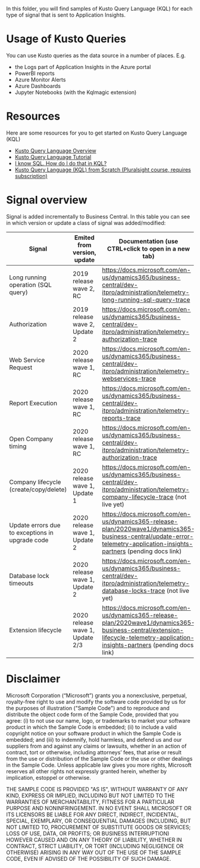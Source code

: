 In this folder, you will find samples of Kusto Query Language (KQL) for each type of signal that is sent to Application Insights.

# Usage of Kusto Queries
You can use Kusto queries as the data source in a number of places. E.g.
* the Logs part of Application Insights in the Azure portal
* PowerBI reports
* Azure Monitor Alerts
* Azure Dashboards
* Jupyter Notebooks (with the Kqlmagic extension)


# Resources 
Here are some resources for you to get started on Kusto Query Language (KQL)
* [Kusto Query Language Overview](https://docs.microsoft.com/en-us/azure/kusto/query/)
* [Kusto Query Language Tutorial](https://docs.microsoft.com/en-us/azure/kusto/query/tutorial)
* [I know SQL. How do I do that in KQL?](https://docs.microsoft.com/en-us/azure/data-explorer/kusto/query/sqlcheatsheet)
* [Kusto Query Language (KQL) from Scratch (Pluralsight course, requires subscription)](https://www.pluralsight.com/courses/kusto-query-language-kql-from-scratch)


# Signal overview
Signal is added incrementally to Business Central. In this table you can see in which version or update a class of signal was added/modified:

|Signal | Emited from version, update | Documentation (use CTRL+click to open in a new tab) |
| ------ | ------ | ------ |
| Long running operation (SQL query) | 2019 release wave 2, RC | https://docs.microsoft.com/en-us/dynamics365/business-central/dev-itpro/administration/telemetry-long-running-sql-query-trace |
| Authorization | 2019 release wave 2, Update 2| https://docs.microsoft.com/en-us/dynamics365/business-central/dev-itpro/administration/telemetry-authorization-trace |
| Web Service Request | 2020 release wave 1, RC| https://docs.microsoft.com/en-us/dynamics365/business-central/dev-itpro/administration/telemetry-webservices-trace |
| Report Execution | 2020 release wave 1, RC| https://docs.microsoft.com/en-us/dynamics365/business-central/dev-itpro/administration/telemetry-reports-trace | 
| Open Company timing | 2020 release wave 1, RC | https://docs.microsoft.com/en-us/dynamics365/business-central/dev-itpro/administration/telemetry-authorization-trace |
| Company lifecycle (create/copy/delete) | 2020 release wave 1, Update 1 | https://docs.microsoft.com/en-us/dynamics365/business-central/dev-itpro/administration/telemetry-company-lifecycle-trace (not live yet) |
| Update errors due to exceptions in upgrade code | 2020 release wave 1, Update 2 | https://docs.microsoft.com/en-us/dynamics365-release-plan/2020wave1/dynamics365-business-central/update-error-telemetry-application-insights-partners (pending docs link) |
| Database lock timeouts | 2020 release wave 1, Update 2 | https://docs.microsoft.com/en-us/dynamics365/business-central/dev-itpro/administration/telemetry-database-locks-trace (not live yet)|
| Extension lifecycle | 2020 release wave 1, Update 2/3 | https://docs.microsoft.com/en-us/dynamics365-release-plan/2020wave1/dynamics365-business-central/extension-lifecycle-telemetry-application-insights-partners (pending docs link)  |


# Disclaimer
Microsoft Corporation (“Microsoft”) grants you a nonexclusive, perpetual, royalty-free right to use and modify the software code provided by us for the purposes of illustration  ("Sample Code") and to reproduce and distribute the object code form of the Sample Code, provided that you agree: (i) to not use our name, logo, or trademarks to market your software product in which the Sample Code is embedded; (ii) to include a valid copyright notice on your software product in which the Sample Code is embedded; and (iii) to indemnify, hold harmless, and defend us and our suppliers from and against any claims or lawsuits, whether in an action of contract, tort or otherwise, including attorneys’ fees, that arise or result from the use or distribution of the Sample Code or the use or other dealings in the Sample Code. Unless applicable law gives you more rights, Microsoft reserves all other rights not expressly granted herein, whether by implication, estoppel or otherwise. 

THE SAMPLE CODE IS PROVIDED "AS IS", WITHOUT WARRANTY OF ANY KIND, EXPRESS OR IMPLIED, INCLUDING BUT NOT LIMITED TO THE WARRANTIES OF MERCHANTABILITY, FITNESS FOR A PARTICULAR PURPOSE AND NONINFRINGEMENT. IN NO EVENT SHALL MICROSOFT OR ITS LICENSORS BE LIABLE FOR ANY DIRECT, INDIRECT, INCIDENTAL, SPECIAL, EXEMPLARY, OR CONSEQUENTIAL DAMAGES (INCLUDING, BUT NOT LIMITED TO, PROCUREMENT OF SUBSTITUTE GOODS OR SERVICES; LOSS OF USE, DATA, OR PROFITS; OR BUSINESS INTERRUPTION) HOWEVER CAUSED AND ON ANY THEORY OF LIABILITY, WHETHER IN CONTRACT, STRICT LIABILITY, OR TORT (INCLUDING NEGLIGENCE OR OTHERWISE) ARISING IN ANY WAY OUT OF THE USE OF THE SAMPLE CODE, EVEN IF ADVISED OF THE POSSIBILITY OF SUCH DAMAGE.
